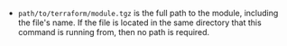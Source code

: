 - `path/to/terraform/module.tgz` is the full path to the module, including the file's name. If the file is located in the same directory that this command is running from, then no path is required.